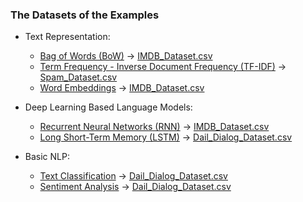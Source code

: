### The Datasets of the Examples

- Text Representation:

  - [Bag of Words (BoW)](../2-text-representation/2.1-bow.ipynb) &rarr; [IMDB_Dataset.csv](https://www.kaggle.com/datasets/lakshmi25npathi/imdb-dataset-of-50k-movie-reviews)
  - [Term Frequency - Inverse Document Frequency (TF-IDF)](../2-text-representation/2.2-tf-idf.ipynb) &rarr; [Spam_Dataset.csv](https://www.kaggle.com/datasets/uciml/sms-spam-collection-dataset)
  - [Word Embeddings](../2-text-representation/2.4-word-embeddings.ipynb) &rarr; [IMDB_Dataset.csv](https://www.kaggle.com/datasets/lakshmi25npathi/imdb-dataset-of-50k-movie-reviews)

- Deep Learning Based Language Models:

  - [Recurrent Neural Networks (RNN)](../4-deep-learning-based-language-models/4.2-rnn.ipynb) &rarr; [IMDB_Dataset.csv](https://www.kaggle.com/datasets/lakshmi25npathi/imdb-dataset-of-50k-movie-reviews)
  - [Long Short-Term Memory (LSTM)](../4-deep-learning-based-language-models/4.3-lstm.ipynb) &rarr; [Dail_Dialog_Dataset.csv](https://www.kaggle.com/datasets/va6573/daily-dialog-clean)

- Basic NLP:
  - [Text Classification](../5-basic-nlp/5.0-text-classification.ipynb) &rarr; [Dail_Dialog_Dataset.csv](https://www.kaggle.com/datasets/uciml/sms-spam-collection-dataset)
  - [Sentiment Analysis](../5-basic-nlp/5.5-sentiment-analysis.ipynb) &rarr; [Dail_Dialog_Dataset.csv](https://raw.githubusercontent.com/pycaret/pycaret/master/datasets/amazon.csv)
